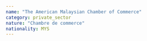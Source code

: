 ```yaml
---
name: "The American Malaysian Chamber of Commerce"
category: private_sector
nature: "Chambre de commerce"
nationality: MYS
---
```

    